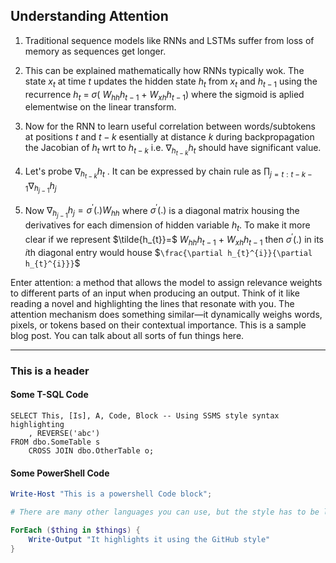 ## Understanding Attention

1. Traditional sequence models like RNNs and LSTMs suffer from loss of memory as sequences get longer.
2. This can be explained mathematically how RNNs typically wok. The state $`x_t`$ at time $`t`$ updates the hidden state $h_{t}$ from  $`x_t`$ and $h_{t-1}$ using the  recurrence  $`h_t`$ = $`\sigma(`$ $`W_{hh}`$$`h_{t-1}`$  + $`W_{xh}`$$`h_{t-1})`$ where the sigmoid is aplied elementwise on the linear transform.

3. Now for the RNN to learn useful correlation between words/subtokens at positions $`t`$ and $`t-k`$ esentially at distance $`k`$ during backpropagation the Jacobian of $`h_t`$ wrt to  $`h_{t-k}`$ i.e.  $`\nabla_{h_{t-k}} h_t`$ should have significant value.

4. Let's probe $`\nabla_{h_{t-k}} h_t`$ . It can be expressed by chain rule as   $`\prod_{j=t:t-k-1}\nabla_{h_{j-1}} h_j`$

5. Now $`\nabla_{h_{j-1}} h_j = \sigma^{'}(.)W_{hh}`$ where $`\sigma^{'}(.)`$ is a diagonal matrix housing the  derivatives for each dimension of hidden variable $`h_t`$. To make it more clear if we represent  $`\tilde{h_{t}}=`$ $`W_{hh}`$$`h_{t-1}`$  + $`W_{xh}`$$`h_{t-1}`$  then $`\sigma^{'}(.)`$ in its $`i`$th diagonal entry would house $`\frac{\partial h_{t}^{i}}{\partial h_{t}^{i}}}`$


    
Enter attention: a method that allows the model to assign relevance weights to different parts of an input when producing an output.
Think of it like reading a novel and highlighting the lines that resonate with you. The attention mechanism does something similar—it dynamically weighs words, pixels, or tokens based on their contextual importance.
This is a sample blog post. You can talk about all sorts of fun things here.

---

### This is a header

#### Some T-SQL Code

```tsql
SELECT This, [Is], A, Code, Block -- Using SSMS style syntax highlighting
    , REVERSE('abc')
FROM dbo.SomeTable s
    CROSS JOIN dbo.OtherTable o;
```

#### Some PowerShell Code

```powershell
Write-Host "This is a powershell Code block";

# There are many other languages you can use, but the style has to be loaded first

ForEach ($thing in $things) {
    Write-Output "It highlights it using the GitHub style"
}
```
